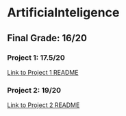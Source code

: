 # ArtificiaInteligence

## Final Grade: 16/20

### Project 1: 17.5/20
[Link to Project 1 README](Project%201/README.md)

### Project 2: 19/20
[Link to Project 2 README](Project%202/README.md)


